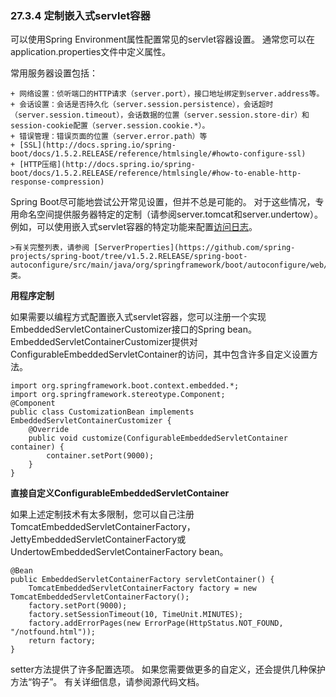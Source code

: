 ### 27.3.4 定制嵌入式servlet容器

可以使用Spring Environment属性配置常见的servlet容器设置。 通常您可以在application.properties文件中定义属性。

常用服务器设置包括：

    + 网络设置：侦听端口的HTTP请求（server.port），接口地址绑定到server.address等。
    + 会话设置：会话是否持久化（server.session.persistence），会话超时（server.session.timeout），会话数据的位置（server.session.store-dir）和session-cookie配置（server.session.cookie.*）。
    + 错误管理：错误页面的位置（server.error.path）等
    + [SSL](http://docs.spring.io/spring-boot/docs/1.5.2.RELEASE/reference/htmlsingle/#howto-configure-ssl)
    + [HTTP压缩](http://docs.spring.io/spring-boot/docs/1.5.2.RELEASE/reference/htmlsingle/#how-to-enable-http-response-compression)
    
Spring Boot尽可能地尝试公开常见设置，但并不总是可能的。 对于这些情况，专用命名空间提供服务器特定的定制（请参阅server.tomcat和server.undertow）。 例如，可以使用嵌入式servlet容器的特定功能来配置[访问日志](http://docs.spring.io/spring-boot/docs/1.5.2.RELEASE/reference/htmlsingle/#howto-configure-accesslogs)。

    >有关完整列表，请参阅 [ServerProperties](https://github.com/spring-projects/spring-boot/tree/v1.5.2.RELEASE/spring-boot-autoconfigure/src/main/java/org/springframework/boot/autoconfigure/web/ServerProperties.java) 类。
    
**用程序定制**

如果需要以编程方式配置嵌入式servlet容器，您可以注册一个实现EmbeddedServletContainerCustomizer接口的Spring bean。 EmbeddedServletContainerCustomizer提供对ConfigurableEmbeddedServletContainer的访问，其中包含许多自定义设置方法。
```
import org.springframework.boot.context.embedded.*;
import org.springframework.stereotype.Component;
@Component
public class CustomizationBean implements EmbeddedServletContainerCustomizer {
    @Override
    public void customize(ConfigurableEmbeddedServletContainer container) {
        container.setPort(9000);
    }
}
```
**直接自定义ConfigurableEmbeddedServletContainer**

如果上述定制技术有太多限制，您可以自己注册TomcatEmbeddedServletContainerFactory，JettyEmbeddedServletContainerFactory或UndertowEmbeddedServletContainerFactory bean。
```
@Bean
public EmbeddedServletContainerFactory servletContainer() {
    TomcatEmbeddedServletContainerFactory factory = new TomcatEmbeddedServletContainerFactory();
    factory.setPort(9000);
    factory.setSessionTimeout(10, TimeUnit.MINUTES);
    factory.addErrorPages(new ErrorPage(HttpStatus.NOT_FOUND, "/notfound.html"));
    return factory;
}
```
setter方法提供了许多配置选项。 如果您需要做更多的自定义，还会提供几种保护方法“钩子”。 有关详细信息，请参阅源代码文档。